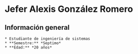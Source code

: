 # Jefer Alexis González Romero
## Información general
    * Estudiante de ingeniería de sistemas
    * **Semestre:** *Septimo*
    * **Edad:** *20 años*
